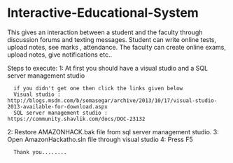 # Interactive-Educational-System

This gives an interaction between a student and the faculty through discussion forums and texting messages.
Student can write online tests, upload notes, see marks , attendance. The faculty can create online exams, upload notes, give notifications etc..

Steps to execute:
1: At first you should have a visual studio and a SQL server management studio 

      if you didn't get one then click the links given below
      Visual studio : http://blogs.msdn.com/b/somasegar/archive/2013/10/17/visual-studio-2013-available-for-download.aspx
      SQL server management studio : https://community.shavlik.com/docs/DOC-23132
      
2: Restore AMAZONHACK.bak file from sql server management studio.
3: Open AmazonHackatho.sln file through visual studio
4: Press F5

      Thank you........
